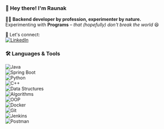### 👋 Hey there! I'm Raunak


👨‍💻 **Backend developer by profession, experimenter by nature.** 
Experimenting with **Programs** – *that (hopefully) don't break the world* 😆  

🚀 Let's connect:  
[![LinkedIn](https://img.shields.io/badge/LinkedIn-0077B5?style=flat&logo=linkedin&logoColor=white)](https://www.linkedin.com/in/raunakjohar/)

### 🛠️ Languages & Tools

![Java](https://img.shields.io/badge/Java-007396?style=for-the-badge&logo=java&logoColor=white)  
![Spring Boot](https://img.shields.io/badge/Spring_Boot-6DB33F?style=for-the-badge&logo=springboot&logoColor=white)  
![Python](https://img.shields.io/badge/Python-3776AB?style=for-the-badge&logo=python&logoColor=white)  
![C++](https://img.shields.io/badge/C++-00599C?style=for-the-badge&logo=c%2B%2B&logoColor=white)  
![Data Structures](https://img.shields.io/badge/Data%20Structures-%23E34F26.svg?style=for-the-badge)  
![Algorithms](https://img.shields.io/badge/Algorithms-%2300ADD8.svg?style=for-the-badge)  
![OOP](https://img.shields.io/badge/Object--Oriented%20Programming-%234285F4.svg?style=for-the-badge)  
![Docker](https://img.shields.io/badge/Docker-2496ED?style=for-the-badge&logo=docker&logoColor=white)  
![Git](https://img.shields.io/badge/Git-F05032?style=for-the-badge&logo=git&logoColor=white)  
![Jenkins](https://img.shields.io/badge/Jenkins-D24939?style=for-the-badge&logo=jenkins&logoColor=white)  
![Postman](https://img.shields.io/badge/Postman-FF6C37?style=for-the-badge&logo=postman&logoColor=white)  
